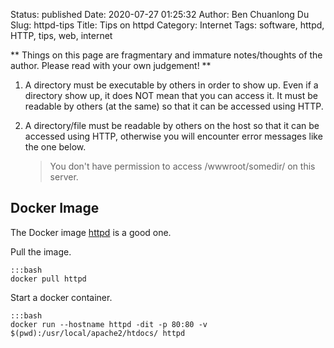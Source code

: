 Status: published
Date: 2020-07-27 01:25:32
Author: Ben Chuanlong Du
Slug: httpd-tips
Title: Tips on httpd
Category: Internet
Tags: software, httpd, HTTP, tips, web, internet

**
Things on this page are fragmentary and immature notes/thoughts of the author.
Please read with your own judgement!
**

1. A directory must be executable by others in order to show up.
    Even if a directory show up,
    it does NOT mean that you can access it.
    It must be readable by others (at the same)
    so that it can be accessed using HTTP.

2. A directory/file must be readable by others on the host
    so that it can be accessed using HTTP,
    otherwise you will encounter error messages like the one below.

    > You don't have permission to access /wwwroot/somedir/ on this server.


## Docker Image 
    
The Docker image [httpd](https://hub.docker.com/_/httpd/)
is a good one.

Pull the image. 

    :::bash
    docker pull httpd

Start a docker container.

    :::bash
    docker run --hostname httpd -dit -p 80:80 -v $(pwd):/usr/local/apache2/htdocs/ httpd
